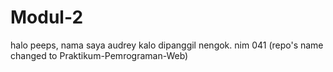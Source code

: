 # Modul-2

halo peeps, nama saya audrey kalo dipanggil nengok. nim 041
(repo's name changed to Praktikum-Pemrograman-Web)
